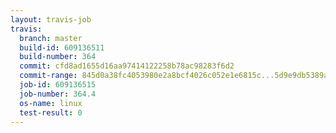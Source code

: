 ```yaml
---
layout: travis-job
travis:
  branch: master
  build-id: 609136511
  build-number: 364
  commit: cfd8ad1655d16aa97414122258b78ac98283f6d2
  commit-range: 845d0a38fc4053980e2a8bcf4026c052e1e6815c...5d9e9db5389a094a4ccc58f6b0437fab2a251938
  job-id: 609136515
  job-number: 364.4
  os-name: linux
  test-result: 0
---
```

